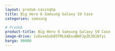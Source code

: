 ```yaml
---
layout: produk-casinghp
title: Big Hero 6 Samsung Galaxy S9 Case
categories: samsung

# Produk
product-title: Big Hero 6 Samsung Galaxy S9 Case
image-drive: 1zEwxmSob85TMLbAEeuBWFJpZE3D1Bfyi
harga: 90000
---
```

